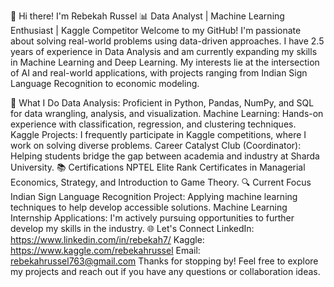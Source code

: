 👋 Hi there! I'm Rebekah Russel
📊 Data Analyst | Machine Learning Enthusiast | Kaggle Competitor
Welcome to my GitHub! I'm passionate about solving real-world problems using data-driven approaches. I have 2.5 years of experience in Data Analysis and am currently expanding my skills in Machine Learning and Deep Learning. My interests lie at the intersection of AI and real-world applications, with projects ranging from Indian Sign Language Recognition to economic modeling.

🔧 What I Do
Data Analysis: Proficient in Python, Pandas, NumPy, and SQL for data wrangling, analysis, and visualization.
Machine Learning: Hands-on experience with classification, regression, and clustering techniques.
Kaggle Projects: I frequently participate in Kaggle competitions, where I work on solving diverse problems.
Career Catalyst Club (Coordinator): Helping students bridge the gap between academia and industry at Sharda University.
📚 Certifications
NPTEL Elite Rank Certificates in Managerial Economics, Strategy, and Introduction to Game Theory.
🔍 Current Focus
Indian Sign Language Recognition Project: Applying machine learning techniques to help develop accessible solutions.
Machine Learning Internship Applications: I'm actively pursuing opportunities to further develop my skills in the industry.
🌐 Let's Connect
LinkedIn: https://www.linkedin.com/in/rebekah7/
Kaggle: https://www.kaggle.com/rebekahrussel
Email: rebekahrussel763@gmail.com
Thanks for stopping by! Feel free to explore my projects and reach out if you have any questions or collaboration ideas.

<!---
RebekahRussel/RebekahRussel is a ✨ special ✨ repository because its `README.md` (this file) appears on your GitHub profile.
You can click the Preview link to take a look at your changes.
--->

